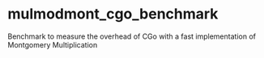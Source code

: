 # mulmodmont_cgo_benchmark
Benchmark to measure the overhead of CGo with a fast implementation of Montgomery Multiplication
